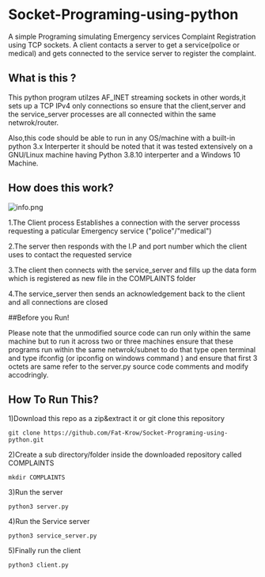 # Socket-Programing-using-python
A simple Programing simulating Emergency services Complaint Registration using TCP sockets.
A client contacts a server to get a service(police or medical)
and gets connected to the service server to register the complaint.
## What is this ?

  This python program utilzes AF_INET streaming sockets in other words,it sets up a TCP  IPv4 only connections
  so ensure that the client,server and the service_server processes are all connected within the same netwrok/router.

  Also,this code should be able to run in any OS/machine with a built-in python 3.x Interperter it should be noted that 
  it was tested extensively on a GNU/Linux machine having Python 3.8.10 interperter and a Windows 10 Machine.

## How does this work?
  ![info.png](https://user-images.githubusercontent.com/91942626/177193455-9dff60b9-d379-4493-bbcd-58e0a644c898.png)

   1.The Client process Establishes a connection with the server processs requesting a paticular Emergency service ("police"/"medical")
   
   2.The server then responds with the I.P and port number which the client uses to contact the requested service
   
   3.The client then connects with  the service_server and fills up the data form which is registered as new file in the COMPLAINTS folder
   
   4.The service_server then sends an acknowledgement back to the client and  all connections are closed
   
##Before you Run!


  Please note that the unmodified source code can run only within the same machine
  but to run it across  two or three machines ensure that
  these programs run within the same netwrok/subnet 
  to do that type open terminal and type ifconfig (or ipconfig on windows command )
  and ensure that first 3 octets are same refer to the server.py source code comments and modify accodringly.
    
## How To Run This?
1)Download this repo as a zip&extract it  or git clone this repository
    
    git clone https://github.com/Fat-Krow/Socket-Programing-using-python.git

2)Create a sub directory/folder inside the downloaded repository called COMPLAINTS
    
    mkdir COMPLAINTS

3)Run the server
 
    python3 server.py
    
4)Run the Service server

    python3 service_server.py
    
5)Finally run  the client

    python3 client.py


